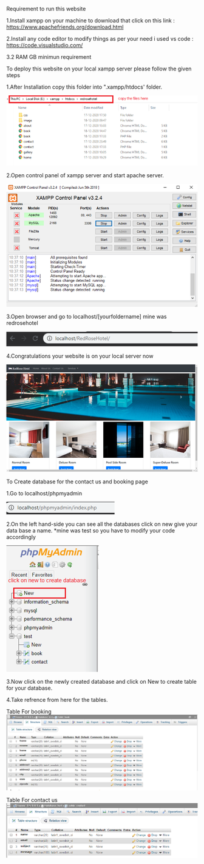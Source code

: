 Requirement to run this website 

1.Install xampp on your machine to download that click on this link : https://www.apachefriends.org/download.html   

2.Install any code editor to modify things as per your need i used vs code : https://code.visualstudio.com/

3.2 RAM GB minimun requirement


To deploy this website on your local xampp server please follow the given steps

1.After Installation copy this folder into ".xampp/htdocs' folder.    

<img src="screenshots/htdocscopy.PNG">

2.Open control panel of xampp server and start apache server.

<img src="screenshots/apache.PNG">

3.Open browser and go to localhost/[yourfoldername] mine was redrosehotel

<img src="screenshots/type.PNG">

4.Congratulations your website is on your local server now

<img src="screenshots/website.PNG ">

To Create database for the contact us and booking page

1.Go to localhost/phpmyadmin

<img src="screenshots/phpmyad.PNG">

2.On the left hand-side you can see all the databases click on new give your data base a name. *mine was test so you have to modify your code accordingly 

<img src="screenshots/database.PNG">

3.Now click on the newly created database and click on New  to create table for your database.

4.Take refrence from here for the tables.

Table For booking
<img src="screenshots/Table_book.PNG">

Table For contact us
<img src="screenshots/Table_contact.PNG">

